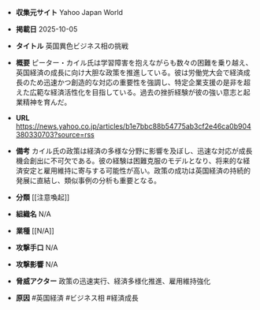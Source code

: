 - **収集元サイト**
Yahoo Japan World

- **掲載日**
2025-10-05

- **タイトル**
英国異色ビジネス相の挑戦

- **概要**
ピーター・カイル氏は学習障害を抱えながらも数々の困難を乗り越え、英国経済の成長に向け大胆な政策を推進している。彼は労働党大会で経済成長のため迅速かつ創造的な対応の重要性を強調し、特定企業支援の是非を超えた広範な経済活性化を目指している。過去の挫折経験が彼の強い意志と起業精神を育んだ。

- **URL**
https://news.yahoo.co.jp/articles/b1e7bbc88b54775ab3cf2e46ca0b904380330703?source=rss

- **備考**
カイル氏の政策は経済の多様な分野に影響を及ぼし、迅速な対応が成長機会創出に不可欠である。彼の経験は困難克服のモデルとなり、将来的な経済安定と雇用維持に寄与する可能性が高い。政策の成功は英国経済の持続的発展に直結し、類似事例の分析も重要となる。

- **分類**
[[注意喚起]]

- **組織名**
N/A

- **業種**
[[N/A]]

- **攻撃手口**
N/A

- **攻撃影響**
N/A

- **脅威アクター**
政策の迅速実行、経済多様化推進、雇用維持強化

- **原因**
#英国経済 #ビジネス相 #経済成長
